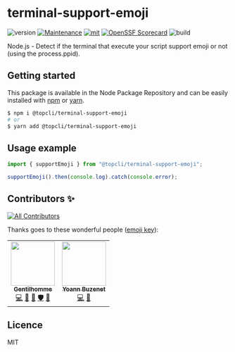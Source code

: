 # terminal-support-emoji

![version](https://img.shields.io/badge/dynamic/json.svg?style=for-the-badge&url=https://raw.githubusercontent.com/TopCli/terminal-support-emoji/master/package.json&query=$.version&label=Version)
[![Maintenance](https://img.shields.io/badge/Maintained%3F-yes-green.svg?style=for-the-badge)](https://github.com/TopCli/terminal-support-emoji/commit-activity)
[![mit](https://img.shields.io/github/license/Naereen/StrapDown.js.svg?style=for-the-badge)](https://github.com/TopCli/terminal-support-emoji/blob/master/LICENSE)
[![OpenSSF
Scorecard](https://api.securityscorecards.dev/projects/github.com/TopCli/terminal-support-emoji/badge?style=for-the-badge)](https://api.securityscorecards.dev/projects/github.com/TopCli/terminal-support-emoji)
![build](https://img.shields.io/github/actions/workflow/status/TopCli/terminal-support-emoji/node.js.yml?style=for-the-badge)


Node.js - Detect if the terminal that execute your script support emoji or not (using the process.ppid).

## Getting started

This package is available in the Node Package Repository and can be easily installed with [npm](https://docs.npmjs.com/getting-started/what-is-npm) or [yarn](https://yarnpkg.com).

```bash
$ npm i @topcli/terminal-support-emoji
# or
$ yarn add @topcli/terminal-support-emoji
```

## Usage example

```js
import { supportEmoji } from "@topcli/terminal-support-emoji";

supportEmoji().then(console.log).catch(console.error);
```

## Contributors ✨

<!-- ALL-CONTRIBUTORS-BADGE:START - Do not remove or modify this section -->
[![All Contributors](https://img.shields.io/badge/all_contributors-2-orange.svg?style=flat-square)](#contributors-)
<!-- ALL-CONTRIBUTORS-BADGE:END -->

Thanks goes to these wonderful people ([emoji key](https://allcontributors.org/docs/en/emoji-key)):

<!-- ALL-CONTRIBUTORS-LIST:START - Do not remove or modify this section -->
<!-- prettier-ignore-start -->
<!-- markdownlint-disable -->
<table>
  <tr>
    <td align="center"><a href="https://www.linkedin.com/in/thomas-gentilhomme/"><img src="https://avatars.githubusercontent.com/u/4438263?v=4?s=100" width="100px;" alt=""/><br /><sub><b>Gentilhomme</b></sub></a><br /><a href="https://github.com/TopCli/terminal-support-emoji/commits?author=fraxken" title="Code">💻</a> <a href="https://github.com/TopCli/terminal-support-emoji/commits?author=fraxken" title="Documentation">📖</a> <a href="https://github.com/TopCli/terminal-support-emoji/pulls?q=is%3Apr+reviewed-by%3Afraxken" title="Reviewed Pull Requests">👀</a> <a href="#security-fraxken" title="Security">🛡️</a> <a href="https://github.com/TopCli/terminal-support-emoji/issues?q=author%3Afraxken" title="Bug reports">🐛</a></td>
    <td align="center"><a href="https://github.com/YoannBuzenet"><img src="https://avatars.githubusercontent.com/u/28066290?v=4?s=100" width="100px;" alt=""/><br /><sub><b>Yoann Buzenet</b></sub></a><br /><a href="https://github.com/TopCli/terminal-support-emoji/commits?author=YoannBuzenet" title="Code">💻</a> <a href="https://github.com/TopCli/terminal-support-emoji/commits?author=YoannBuzenet" title="Documentation">📖</a></td>
  </tr>
</table>

<!-- markdownlint-restore -->
<!-- prettier-ignore-end -->

<!-- ALL-CONTRIBUTORS-LIST:END -->

## Licence

MIT
